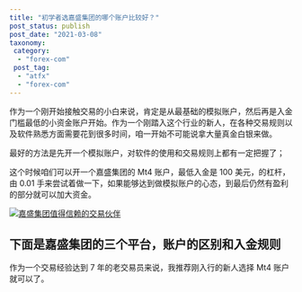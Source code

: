 ```yaml
---
title: "初学者选嘉盛集团的哪个账户比较好？"
post_status: publish
post_date: "2021-03-08"
taxonomy:
 category:
  - "forex-com"
 post_tag:
  - "atfx"
  - "forex-com"
---
```


作为一个刚开始接触交易的小白来说，肯定是从最基础的模拟账户，然后再是入金门槛最低的小资金账户开始。作为一个刚踏入这个行业的新人，在各种交易规则以及软件熟悉方面需要花到很多时间，咱一开始不可能说拿大量真金白银来做。

最好的方法是先开一个模拟账户，对软件的使用和交易规则上都有一定把握了；

这个时候咱们可以开一个嘉盛集团的 Mt4 账户，最低入金是 100 美元，的杠杆，由 0.01 手来尝试着做一下，如果能够达到做模拟账户的心态，到最后仍然有盈利的部分就可以加大资金。

[![嘉盛集团值得信赖的交易伙伴](https://cdn.fendou.la/tuoss/forex-profile.png)](https://www.ifttt.fun/go/forexcom)

## 下面是嘉盛集团的三个平台，账户的区别和入金规则

作为一个交易经验达到 7 年的老交易员来说，我推荐刚入行的新人选择 Mt4 账户就可以了。
